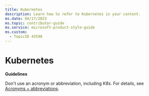 ```yaml
---
title: Kubernetes
description: Learn how to refer to Kubernetes in your content.
ms.date: 04/17/2023
ms.topic: contributor-guide
ms.service: microsoft-product-style-guide
ms.custom:
  - TopicID 43598
---
```



# Kubernetes

**Guidelines**

Don't use an acronym or abbreviation, including *K8s*. For details, see [Acronyms + abbreviations](~\acronyms-and-abbreviations.md).

